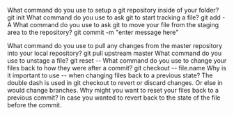 What command do you use to setup a git repository inside of your folder?
    git init
What command do you use to ask git to start tracking a file?
    git add -A
What command do you use to ask git to move your file from the staging area to the repository?
    git commit -m "enter message here"

What command do you use to pull any changes from the master repository into your local repository?
    git pull upstream master
What command do you use to unstage a file?
    git reset -- <filename>
What command do you use to change your files back to how they were after a commit?
    git checkout -- file.name
Why is it important to use -- when changing files back to a previous state?
    The double dash is used in git checkout to revert or discard changes. Or else in would change branches.
Why might you want to reset your files back to a previous commit?
    In case you wanted to revert back to the state of the file before the commit.